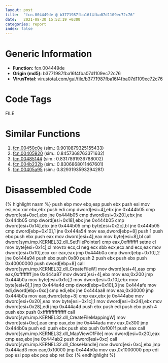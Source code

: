 ```yaml
---
layout: post
title:  "fcn.004449de @ b3771987fba16f4fba07d1109ec72c76"
date:   2021-08-30 15:52:19 +0300
categories: report
index: false
---
```


# Generic Information
- **Function:** fcn.004449de
- **Origin (md5):** b3771987fba16f4fba07d1109ec72c76
- **VirusTotal:** [virustotal.com/gui/file/b3771987fba16f4fba07d1109ec72c76][virustotal_ref]

# Code Tags
<span class="tag" id="FILE">FILE</span>


# Similar Functions

1. [fcn.00450c0e][similar_1_ref] (sim.: 0.9010879325155433)
2. [fcn.00405920][similar_2_ref] (sim.: 0.8457368763371632)
3. [fcn.00485144][similar_3_ref] (sim.: 0.8317891936788002)
4. [fcn.004b232b][similar_4_ref] (sim.: 0.8306868011467601)
5. [fcn.00405a95][similar_5_ref] (sim.: 0.8293193593294281)


# Disassembled Code

{% highlight nasm %}
push ebp
mov ebp,esp
push ebx
push esi
mov esi,ecx
xor ebx,ebx
push edi
cmp dword[esi+4],ebx
jne 0x444b05
cmp dword[esi+0xc],ebx
jne 0x444b05
cmp dword[esi+0x20],ebx
jne 0x444b05
cmp dword[esi+0x18],ebx
jne 0x444b05
cmp dword[esi+0x14],ebx
jne 0x444b05
cmp byte[esi+0x2c],bl
jne 0x444b05
cmp dword[ebp+0x10],1
jne 0x444a54
mov eax,dword[ebp+8]
push 1
push ebx
push ebx
push eax
mov dword[esi+4],eax
mov byte[esi+8],bl
call dword[sym.imp.KERNEL32.dll_SetFilePointer]
cmp eax,0xffffffff
setne cl
mov byte[esi+0x1c],cl
movzx ecx,cl
neg ecx
sbb ecx,ecx
and ecx,eax
mov dword[esi+0x10],ecx
xor eax,eax
jmp 0x444b0a
cmp dword[ebp+0x10],2
jne 0x444a94
push ebx
push 0x80
push 2
push ebx
push ebx
push 0x40000000
push dword[ebp+8]
call dword[sym.imp.KERNEL32.dll_CreateFileW]
mov dword[esi+4],eax
cmp eax,0xffffffff
jne 0x444a87
mov dword[esi+4],ebx
mov eax,0x200
jmp 0x444b0a
mov byte[esi+0x1c],1
mov dword[esi+0x10],ebx
mov byte[esi+8],1
jmp 0x444a4d
cmp dword[ebp+0x10],3
jne 0x444afe
mov edi,dword[ebp+0xc]
cmp edi,ebx
jne 0x444aa8
mov eax,0x30000
jmp 0x444b0a
mov eax,dword[ebp+8]
cmp eax,ebx
je 0x444abe
mov dword[esi+0x20],eax
mov byte[esi+0x1c],1
mov dword[esi+0x24],ebx
mov dword[esi+0x28],edi
jmp 0x444a4d
push ebx
push edi
push ebx
push 4
push ebx
push 0xffffffffffffffff
call dword[sym.imp.KERNEL32.dll_CreateFileMappingW]
mov dword[esi+0xc],eax
cmp eax,ebx
jne 0x444ada
mov eax,0x300
jmp 0x444b0a
push edi
push ebx
push ebx
push 0xf001f
push eax
call dword[sym.imp.KERNEL32.dll_MapViewOfFile]
mov dword[esi+0x20],eax
cmp eax,ebx
jne 0x444ab2
push dword[esi+0xc]
call dword[sym.imp.KERNEL32.dll_CloseHandle]
mov dword[esi+0xc],ebx
jmp 0x444ad3
mov eax,0x10000
jmp 0x444b0a
mov eax,0x1000000
pop edi
pop esi
pop ebx
pop ebp
ret 0xc
{% endhighlight %}


[similar_1_ref]: /report/fcn.00450c0e@ab923633032c47ff6d9c40ed36a40b2b
[similar_2_ref]: /report/fcn.00405920@4c2db4ba96e80258daff665d7d7a016a
[similar_3_ref]: /report/fcn.00485144@279a61b1e76da49531f1f16fd1102a2d
[similar_4_ref]: /report/fcn.004b232b@17d73cbafe6dd96dd6f2291fab06fbb5
[similar_5_ref]: /report/fcn.00405a95@4c2db4ba96e80258daff665d7d7a016a
[virustotal_ref]: https://www.virustotal.com/gui/file/b3771987fba16f4fba07d1109ec72c76